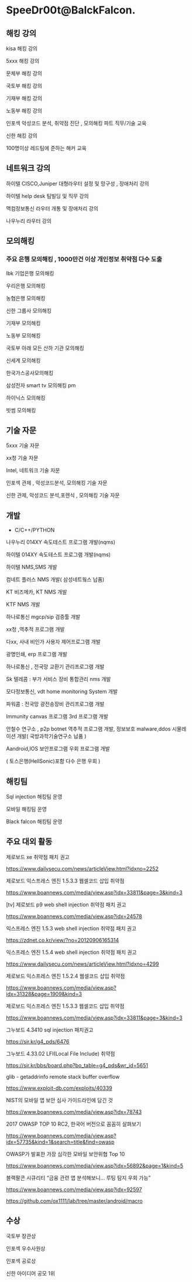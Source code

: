 # SpeeDr00t@BalckFalcon.

## 해킹 강의 

kisa 해킹 강의

5xxx 해킹 강의

문체부 해킹 강의

국토부 해킹 강의

기재부 해킹 강의

노동부 해킹 강의

인포섹 악성코드 분석, 취약점 진단 , 모의해킹 파트 직무/기술 교육 

신한 해킹 강의

100명이상 레드팀에 준하는 해커 교육

## 네트워크 강의

하이텔 CISCO,Juniper 대형라우터 설정 및 망구성 , 장애처리 강의 

하이텔 help desk 팀빌딩 및 직무 강의 

맥컴정보통신 라우터 개통 및 장애처리 강의

나우누리 라우터 강의

## 모의해킹 

### 주요 은행 모의해킹 , 1000만건 이상 개인정보 취약점 다수 도출 

Ibk 기업은행 모의해킹

우리은행 모의해킹

농협은행 모의해킹

신한 그룹사 모의해킹

기재부 모의해킹

노동부 모의해킹

국토부 아래 모든 산하 기관 모의해킹

신세계 모의해킹

한국가스공사모의해킹

삼성전자 smart tv 모의해킹 pm

하이닉스 모의해킹

빗썸 모의해킹


## 기술 자문

5xxx 기술 자문

xx청 기술 자문

Intel, 네트워크 기술 자문

인포섹 관제 , 악성코드분석, 모의해킹 기술 자문

신한 관제, 악성코드 분석,포렌식 , 모의해킹 기술 자문

## 개발  

* C/C++/PYTHON

나우누리 014XY  속도테스트 프로그램 개발(nqms)

하이텔 014XY  속도테스트 프로그램  개발(nqms)

하이텔 NMS,SMS 개발

컴네트 플러스 NMS 개발( 삼성네트웤스 납품)

KT 비즈메카, KT NMS 개발

KTF NMS 개발

하나로통신 mgcp/sip 검증툴 개발

xx청 ,역추적 프로그램 개발 

다xx, 사내 비인가 사용자 제어프로그램 개발

광명인쇄, erp 프로그램 개발

하나로통신 , 전국망 교환기 관리프로그램 개발

Sk 텔레콤 : 부가 서비스 장비 통합관리 nms 개발

모다정보통신, vdt home monitoring System 개발

파워콤 : 전국망 광전송장비 관리프로그램 개발

Immunity canvas 프로그램 3rd 프로그램 개발

안철수 연구소 , p2p botnet 역추적 프로그램 개발, 정보보호 malware,ddos 시물레이션 개발( 국방과학기술연구소 납품 )

Aandroid,IOS 보안프로그램 우회 프로그램 개발 

( 토스은행(HellSonic)포함 다수 은행 우회 )


## 해킹팀

Sql injection 해킹팀 운영

모바일 해킹팀 운영

Black falcon 해킹팀 운영



## 주요 대외 활동 

제로보드 xe 취약점 패치 권고 

https://www.dailysecu.com/news/articleView.html?idxno=2252

제로보드 익스프레스 엔진 1.5.3.3 웹셀코드 삽입 취약점 

https://www.boannews.com/media/view.asp?idx=33811&page=3&kind=3

[tv] 제로보드 p9  web shell  injection 취약점 패치 권고

https://www.boannews.com/media/view.asp?idx=24578

익스프레스 엔진 1.5.3 web shell injection 취약점 패치 권고

https://zdnet.co.kr/view/?no=20120906165314

익스프레스 엔진 1.5.4 web shell injection 취약점 패치 권고

https://www.dailysecu.com/news/articleView.html?idxno=4299

제로보드 익스프레스 엔진 1.5.2.4 웹셀코드 삽입 취약점 

https://www.boannews.com/media/view.asp?idx=31328&page=1909&kind=3

제로보드 익스프레스 엔진 1.5.3.3 웹셀코드 삽입 취약점

https://www.boannews.com/media/view.asp?idx=33811&page=3&kind=3

그누보드 4.3410 sql injection 패치권고

https://sir.kr/g4_pds/6476

그누보드 4.33.02 LFI(Local File Include) 취약점

https://sir.kr/bbs/board.php?bo_table=g4_pds&wr_id=5651

glib - getaddrinfo remote stack buffer overflow

https://www.exploit-db.com/exploits/40339


NIST의 모바일 앱 보안 심사 가이드라인에 담긴 것

https://www.boannews.com/media/view.asp?idx=78743

2017 OWASP TOP 10 RC2, 한국어 버전으로 꼼꼼히 살펴보기

https://www.boannews.com/media/view.asp?idx=57735&kind=1&search=title&find=owasp

OWASP가 발표한 가장 심각한 모바일 보안위협 Top 10

https://www.boannews.com/media/view.asp?idx=56892&page=1&kind=5

블랙팔콘 시큐리티 “금융 관련 앱 분석해보니... 루팅 탐지 우회 가능”

https://www.boannews.com/media/view.asp?idx=92597


https://github.com/ox1111/lab/tree/master/android/macro

## 수상 

국토부 장관상

인포섹 우수사원상

인포섹 공로상

신한 아이디어 공모 1위 
